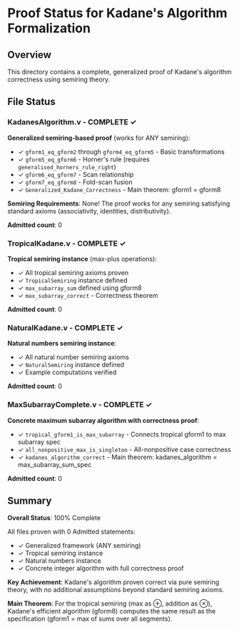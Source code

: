 # Proof Status for Kadane's Algorithm Formalization

## Overview

This directory contains a complete, generalized proof of Kadane's algorithm correctness using semiring theory.

## File Status

### KadanesAlgorithm.v - COMPLETE ✓

**Generalized semiring-based proof** (works for ANY semiring):

- ✓ `gform1_eq_gform2` through `gform4_eq_gform5` - Basic transformations
- ✓ `gform5_eq_gform6` - Horner's rule (requires `generalised_horners_rule_right`)
- ✓ `gform6_eq_gform7` - Scan relationship
- ✓ `gform7_eq_gform8` - Fold-scan fusion
- ✓ `Generalized_Kadane_Correctness` - Main theorem: gform1 = gform8

**Semiring Requirements**: None! The proof works for any semiring satisfying standard axioms (associativity, identities, distributivity).

**Admitted count**: 0

### TropicalKadane.v - COMPLETE ✓

**Tropical semiring instance** (max-plus operations):

- ✓ All tropical semiring axioms proven
- ✓ `TropicalSemiring` instance defined
- ✓ `max_subarray_sum` defined using gform8
- ✓ `max_subarray_correct` - Correctness theorem

**Admitted count**: 0

### NaturalKadane.v - COMPLETE ✓

**Natural numbers semiring instance**:

- ✓ All natural number semiring axioms
- ✓ `NaturalSemiring` instance defined
- ✓ Example computations verified

**Admitted count**: 0

### MaxSubarrayComplete.v - COMPLETE ✓

**Concrete maximum subarray algorithm with correctness proof**:

- ✓ `tropical_gform1_is_max_subarray` - Connects tropical gform1 to max subarray spec
- ✓ `all_nonpositive_max_is_singleton` - All-nonpositive case correctness
- ✓ `kadanes_algorithm_correct` - Main theorem: kadanes_algorithm = max_subarray_sum_spec

**Admitted count**: 0

## Summary

**Overall Status**: 100% Complete

All files proven with 0 Admitted statements:
- ✓ Generalized framework (ANY semiring)
- ✓ Tropical semiring instance
- ✓ Natural numbers instance
- ✓ Concrete integer algorithm with full correctness proof

**Key Achievement**: Kadane's algorithm proven correct via pure semiring theory, with no additional assumptions beyond standard semiring axioms.

**Main Theorem**: For the tropical semiring (max as ⊕, addition as ⊗), Kadane's efficient algorithm (gform8) computes the same result as the specification (gform1 = max of sums over all segments).
